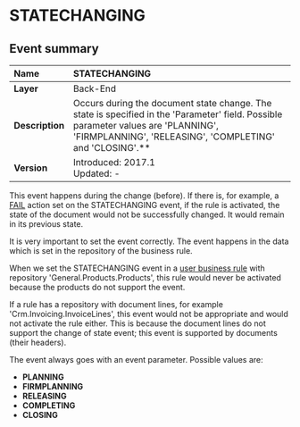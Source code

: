 # STATECHANGING
## Event summary
|Name| STATECHANGING
|:----|:----
|**Layer**| Back-End
|**Description**| Occurs during the document state change. The state is specified in the 'Parameter' field. Possible parameter values are 'PLANNING', 'FIRMPLANNING', 'RELEASING', 'COMPLETING' and 'CLOSING'.**
|**Version**| Introduced: 2017.1 <br> Updated: -

This event happens during the change (before). If there is, for example, a [FAIL](https://docs.erp.net/tech/advanced/user-business-rules/action-types/fail.html) action set on the STATECHANGING event, if the rule is activated, the state of the document would not be successfully changed. It would remain in its previous state.

It is very important to set the event correctly. The event happens in the data which is set in the repository of the business rule. 

When we set the STATECHANGING event in a [user business rule](https://docs.erp.net/tech/advanced/user-business-rules/index.html) with repository 'General.Products.Products', this rule would never be activated because the products do not support the event. 

If a rule has a repository with document lines, for example 'Crm.Invoicing.InvoiceLines', this event would not be appropriate and would not activate the rule either. This is because the document lines do not support the change of state event; this event is supported by documents (their headers).

The event always goes with an event parameter. Possible values are:

- **PLANNING**
- **FIRMPLANNING**
- **RELEASING**
- **COMPLETING**
- **CLOSING**
